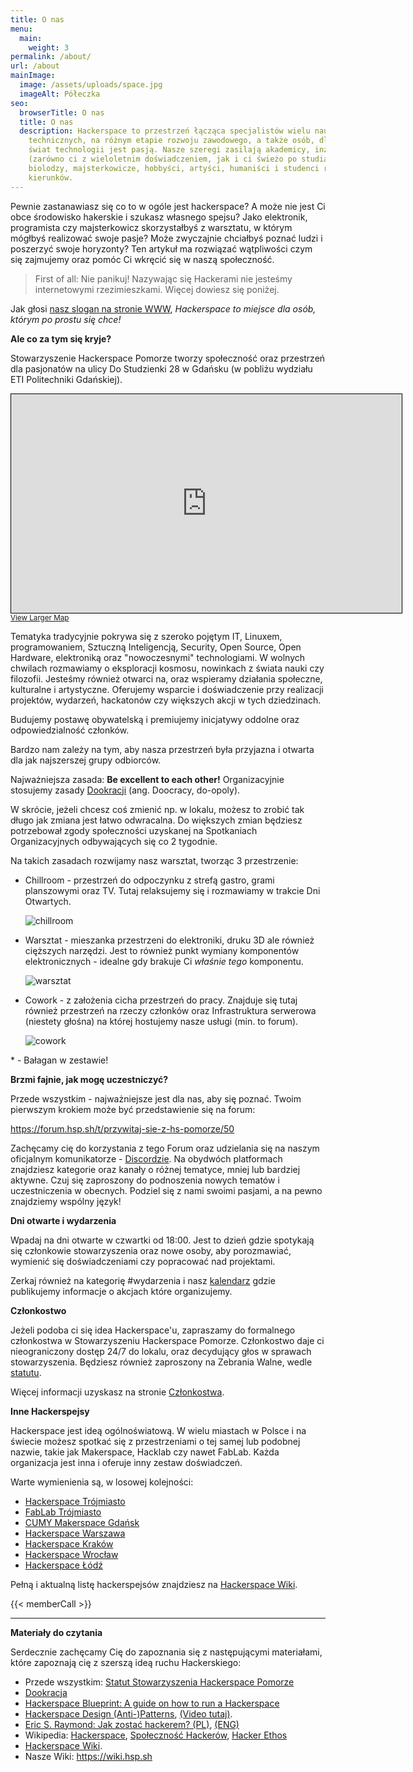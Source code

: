 ```yaml
---
title: O nas
menu:
  main:
    weight: 3
permalink: /about/
url: /about
mainImage:
  image: /assets/uploads/space.jpg
  imageAlt: Półeczka
seo:
  browserTitle: O nas
  title: O nas
  description: Hackerspace to przestrzeń łącząca specjalistów wielu nauk
    technicznych, na różnym etapie rozwoju zawodowego, a także osób, dla których
    świat technologii jest pasją. Nasze szeregi zasilają akademicy, inżynierowie
    (zarówno ci z wieloletnim doświadczeniem, jak i ci świeżo po studiach),
    biolodzy, majsterkowicze, hobbyści, artyści, humaniści i studenci różnych
    kierunków.
---
```

Pewnie zastanawiasz się co to w ogóle jest hackerspace? A może nie jest Ci obce środowisko hakerskie i szukasz własnego spejsu? Jako elektronik, programista czy majsterkowicz skorzystałbyś z warsztatu, w którym mógłbyś realizować swoje pasje? Może zwyczajnie chciałbyś poznać ludzi i poszerzyć swoje horyzonty?
Ten artykuł ma rozwiązać wątpliwości czym się zajmujemy oraz pomóc Ci wkręcić się w naszą społeczność.

> First of all: Nie panikuj! Nazywając się Hackerami nie jesteśmy internetowymi rzezimieszkami. Więcej dowiesz się poniżej.

Jak głosi [nasz slogan na stronie WWW](https://pomorze.hackerspace.pl), *Hackerspace to miejsce dla osób, którym po prostu się chce!* 

**Ale co za tym się kryje?**

Stowarzyszenie Hackerspace Pomorze tworzy społeczność oraz przestrzeń dla pasjonatów na ulicy Do Studzienki 28 w Gdańsku (w pobliżu wydziału ETI Politechniki Gdańskiej). 

<iframe width="625" height="350" frameborder="0" scrolling="no" marginheight="0" marginwidth="0" src="https://www.openstreetmap.org/export/embed.html?bbox=18.55470657348633%2C54.3505037693183%2C18.668003082275394%2C54.39175308509071&amp;layer=mapnik&amp;marker=54.37113360670987%2C18.61135482788086" style="border: 1px solid black"></iframe><br/><small><a href="https://www.openstreetmap.org/?mlat=54.3711&amp;mlon=18.6114#map=14/54.3711/18.6114">View Larger Map</a></small>

Tematyka tradycyjnie pokrywa się z szeroko pojętym IT, Linuxem, programowaniem, Sztuczną Inteligencją, Security, Open Source, Open Hardware, elektroniką oraz "nowoczesnymi" technologiami. W wolnych chwilach rozmawiamy o eksploracji kosmosu, nowinkach z świata nauki czy filozofii. Jesteśmy również otwarci na, oraz wspieramy działania społeczne, kulturalne i artystyczne. Oferujemy wsparcie i doświadczenie przy realizacji projektów, wydarzeń, hackatonów czy większych akcji w tych dziedzinach.

Budujemy postawę obywatelską i premiujemy inicjatywy oddolne oraz odpowiedzialność członków.

Bardzo nam zależy na tym, aby nasza przestrzeń była przyjazna i otwarta dla jak najszerszej grupy odbiorców. 

Najważniejsza zasada: **Be excellent to each other!**
Organizacyjnie stosujemy zasady [Dookracji](https://communitywiki.org/wiki/DoOcracy) (ang. Doocracy, do-opoly). 

W skrócie, jeżeli chcesz coś zmienić np. w lokalu, możesz to zrobić tak długo jak zmiana jest łatwo odwracalna. Do większych zmian będziesz potrzebował zgody społeczności uzyskanej na Spotkaniach Organizacyjnych odbywających się co 2 tygodnie. 

Na takich zasadach rozwijamy nasz warsztat, tworząc 3 przestrzenie:

* Chillroom - przestrzeń do odpoczynku z strefą gastro, grami planszowymi oraz TV. Tutaj relaksujemy się i rozmawiamy w trakcie Dni Otwartych.

  ![chillroom](/assets/uploads/image-1-.jpg "chillroom")
* Warsztat - mieszanka przestrzeni do elektroniki, druku 3D ale również cięższych narzędzi. Jest to również punkt wymiany komponentów elektronicznych - idealne gdy brakuje Ci *właśnie tego* komponentu.

  ![warsztat](/assets/uploads/image-2-.jpg "Warsztat")
* Cowork - z założenia cicha przestrzeń do pracy. Znajduje się tutaj również przestrzeń na rzeczy członków oraz Infrastruktura serwerowa (niestety głośna) na której hostujemy nasze usługi (min. to forum).

  ![cowork](/assets/uploads/image-3-.jpg "Cowork")

\* - Bałagan w zestawie!

**Brzmi fajnie, jak mogę uczestniczyć?**

Przede wszystkim - najważniejsze jest dla nas, aby się poznać. Twoim pierwszym krokiem może być przedstawienie się na forum:

https://forum.hsp.sh/t/przywitaj-sie-z-hs-pomorze/50

Zachęcamy cię do korzystania z tego Forum oraz udzielania się na naszym oficjalnym komunikatorze - [Discordzie](https://hsp.sh/discord). Na obydwóch platformach znajdziesz kategorie oraz kanały o różnej tematyce, mniej lub bardziej aktywne. Czuj się zaproszony do podnoszenia nowych tematów i uczestniczenia w obecnych. Podziel się z nami swoimi pasjami, a na pewno znajdziemy wspólny język!

**Dni otwarte i wydarzenia**

Wpadaj na dni otwarte w czwartki od 18:00. Jest to dzień gdzie spotykają się członkowie stowarzyszenia oraz nowe osoby, aby porozmawiać, wymienić się doświadczeniami czy popracować nad projektami. 

Zerkaj również na kategorię #wydarzenia i nasz [kalendarz](https://hsp.sh/calendar) gdzie publikujemy informacje o akcjach które organizujemy.

**Członkostwo**

Jeżeli podoba ci się idea Hackerspace'u, zapraszamy do formalnego członkostwa w Stowarzyszeniu Hackerspace Pomorze. Członkostwo daje ci nieograniczony dostęp 24/7 do lokalu, oraz decydujący głos w sprawach stowarzyszenia. Będziesz również zaproszony na Zebrania Walne, wedle [statutu](https://nc.hsp.sh/index.php/s/Mjk6DrW69JGjS23/download).

Więcej informacji uzyskasz na stronie [Członkostwa](https://hsp.sh/membership).

**Inne Hackerspejsy**

Hackerspace jest ideą ogólnoświatową. W wielu miastach w Polsce i na świecie możesz spotkać się z przestrzeniami o tej samej lub podobnej nazwie, takie jak Makerspace, Hacklab czy nawet FabLab. Każda organizacja jest inna i oferuje inny zestaw doświadczeń.

Warte wymienienia są, w losowej kolejności:

* [Hackerspace Trójmiasto](https://hs3.pl)
* [FabLab Trójmiasto](https://www.facebook.com/FabLabT/)
* [CUMY Makerspace Gdańsk](https://www.facebook.com/cumy.stocznia)
* [Hackerspace Warszawa](https://hackerspace.pl)
* [Hackerspace Kraków](https://hackerspace-krk.pl)
* [Hackerspace Wrocław](https://hswro.org)
* [Hackerspace Łódź](https://lodz.hackerspace.pl)

Pełną i aktualną listę hackerspejsów znajdziesz na [Hackerspace Wiki](https://wiki.hackerspaces.org/Poland).

{{< memberCall >}}

- - -

**Materiały do czytania**

Serdecznie zachęcamy Cię do zapoznania się z następującymi materiałami, które zapoznają cię z szerszą ideą ruchu Hackerskiego:

* Przede wszystkim: [Statut Stowarzyszenia Hackerspace Pomorze](https://nc.hsp.sh/index.php/s/Mjk6DrW69JGjS23/download)
* [Dookracja](https://communitywiki.org/wiki/DoOcracy)
* [Hackerspace Blueprint: A guide on how to run a Hackerspace](https://hackerspace.design/)
* [Hackerspace Design (Anti-)Patterns](https://wiki.hackerspaces.org/Design_Patterns), [(Video tutaj)](https://www.youtube.com/watch?v=RPUSQBXBrtk).
* [Eric S. Raymond: Jak zostać hackerem? (PL)](https://web.archive.org/web/20060701154700/http://sokrates.mimuw.edu.pl:80/~sebek/hacker-howto.html), [(ENG)](http://catb.org/~esr/faqs/hacker-howto.html)
* Wikipedia: [Hackerspace](https://pl.wikipedia.org/wiki/Hackerspace), [Społeczność Hackerów](https://pl.wikipedia.org/wiki/Spo%C5%82eczno%C5%9B%C4%87_haker%C3%B3w), [Hacker Ethos](https://en.wikipedia.org/wiki/Hacker_ethic)
* [Hackerspace Wiki](https://wiki.hackerspaces.org/Poland).
* Nasze Wiki: https://wiki.hsp.sh
